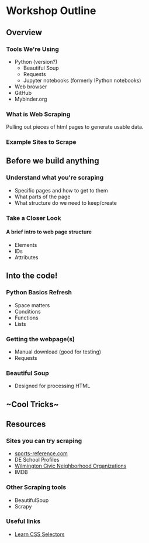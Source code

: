 # Workshop Outline

## Overview

### Tools We're Using

- Python (version?)
  - Beautiful Soup
  - Requests
  - Jupyter notebooks (formerly IPython notebooks)
- Web browser
- GitHub
- Mybinder.org

### What is Web Scraping

Pulling out pieces of html pages to generate usable data.

### Example Sites to Scrape

## Before we build anything

### Understand what you're scraping

- Specific pages and how to get to them
- What parts of the page
- What structure do we need to keep/create

### Take a Closer Look

#### A brief intro to web page structure

- Elements
- IDs
- Attributes

## Into the code!

### Python Basics Refresh

- Space matters
- Conditions
- Functions
- Lists

### Getting the webpage(s)

- Manual download (good for testing)
- Requests

### Beautiful Soup

- Designed for processing HTML

## ~Cool Tricks~

## Resources

### Sites you can try scraping

- [sports-reference.com](https://www.sports-reference.com/)
- DE School Profiles
- [Wilmington Civic Neighborhood Organizations](https://www.wilmingtonde.gov/government/city-offices/constituent-services/civic-and-neighborhood-organizations)
- IMDB

### Other Scraping tools

- BeautifulSoup
- Scrapy

### Useful links

- [Learn CSS Selectors](findone)